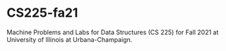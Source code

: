 # CS225-fa21

Machine Problems and Labs for Data Structures (CS 225) for Fall 2021 at University of Illinois at Urbana-Champaign. 
